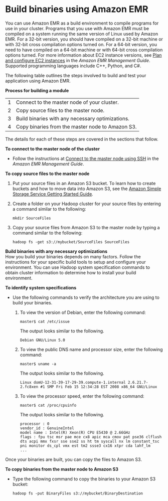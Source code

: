 # Build binaries using Amazon EMR<a name="emr-build-binaries"></a>

You can use Amazon EMR as a build environment to compile programs for use in your cluster\. Programs that you use with Amazon EMR must be compiled on a system running the same version of Linux used by Amazon EMR\. For a 32\-bit version, you should have compiled on a 32\-bit machine or with 32\-bit cross compilation options turned on\. For a 64\-bit version, you need to have compiled on a 64\-bit machine or with 64\-bit cross compilation options turned\. For more information about EC2 instance versions, see [Plan and configure EC2 instances](https://docs.aws.amazon.com/emr/latest/ManagementGuide/emr-plan-ec2-instances.html) in the *Amazon EMR Management Guide*\. Supported programming languages include C\+\+, Python, and C\#\. 

The following table outlines the steps involved to build and test your application using Amazon EMR\.


**Process for building a module**  

|  |  | 
| --- |--- |
|  1 |  Connect to the master node of your cluster\. | 
|  2  |  Copy source files to the master node\. | 
|  3  |  Build binaries with any necessary optimizations\. | 
|  4 |  Copy binaries from the master node to Amazon S3\. | 

The details for each of these steps are covered in the sections that follow\. 

**To connect to the master node of the cluster**
+ Follow the instructions at [Connect to the master node using SSH](https://docs.aws.amazon.com/emr/latest/ManagementGuide/emr-connect-master-node-ssh.html) in the *Amazon EMR Management Guide*\.

**To copy source files to the master node**

1. Put your source files in an Amazon S3 bucket\. To learn how to create buckets and how to move data into Amazon S3, see the [Amazon Simple Storage Service Getting Started Guide](https://docs.aws.amazon.com/AmazonS3/latest/gsg/)\.

1. Create a folder on your Hadoop cluster for your source files by entering a command similar to the following:

   ```
   mkdir SourceFiles
   ```

1. Copy your source files from Amazon S3 to the master node by typing a command similar to the following:

   ```
   hadoop fs -get s3://mybucket/SourceFiles SourceFiles
   ```

**Build binaries with any necessary optimizations**  
How you build your binaries depends on many factors\. Follow the instructions for your specific build tools to setup and configure your environment\. You can use Hadoop system specification commands to obtain cluster information to determine how to install your build environment\.

**To identify system specifications**
+ Use the following commands to verify the architecture you are using to build your binaries\.

  1. To view the version of Debian, enter the following command:

     ```
     master$ cat /etc/issue
     ```

     The output looks similar to the following\.

     ```
     Debian GNU/Linux 5.0
     ```

  1. To view the public DNS name and processor size, enter the following command:

     ```
     master$ uname -a
     ```

     The output looks similar to the following\.

     ```
     Linux domU-12-31-39-17-29-39.compute-1.internal 2.6.21.7-2.fc8xen #1 SMP Fri Feb 15 12:34:28 EST 2008 x86_64 GNU/Linux
     ```

  1. To view the processor speed, enter the following command:

     ```
     master$ cat /proc/cpuinfo
     ```

     The output looks similar to the following\.

     ```
     processor : 0
     vendor_id : GenuineIntel
     model name : Intel(R) Xeon(R) CPU E5430 @ 2.66GHz
     flags : fpu tsc msr pae mce cx8 apic mca cmov pat pse36 clflush dts acpi mmx fxsr sse sse2 ss ht tm syscall nx lm constant_tsc pni monitor ds_cpl vmx est tm2 ssse3 cx16 xtpr cda lahf_lm
     ...
     ```

Once your binaries are built, you can copy the files to Amazon S3\.

**To copy binaries from the master node to Amazon S3**
+ Type the following command to copy the binaries to your Amazon S3 bucket:

  ```
  hadoop fs -put BinaryFiles s3://mybucket/BinaryDestination
  ```